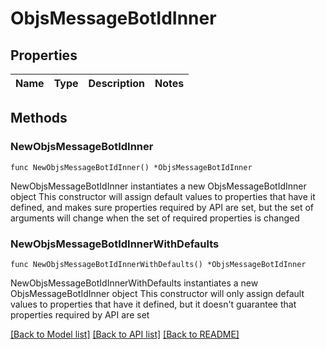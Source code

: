 # ObjsMessageBotIdInner

## Properties

Name | Type | Description | Notes
------------ | ------------- | ------------- | -------------

## Methods

### NewObjsMessageBotIdInner

`func NewObjsMessageBotIdInner() *ObjsMessageBotIdInner`

NewObjsMessageBotIdInner instantiates a new ObjsMessageBotIdInner object
This constructor will assign default values to properties that have it defined,
and makes sure properties required by API are set, but the set of arguments
will change when the set of required properties is changed

### NewObjsMessageBotIdInnerWithDefaults

`func NewObjsMessageBotIdInnerWithDefaults() *ObjsMessageBotIdInner`

NewObjsMessageBotIdInnerWithDefaults instantiates a new ObjsMessageBotIdInner object
This constructor will only assign default values to properties that have it defined,
but it doesn't guarantee that properties required by API are set


[[Back to Model list]](../README.md#documentation-for-models) [[Back to API list]](../README.md#documentation-for-api-endpoints) [[Back to README]](../README.md)


